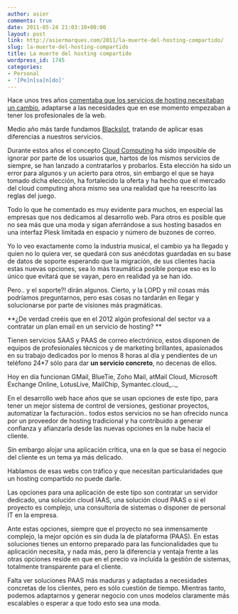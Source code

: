 ```yaml
---
author: asier
comments: true
date: 2011-05-24 21:03:10+00:00
layout: post
link: http://asiermarques.com/2011/la-muerte-del-hosting-compartido/
slug: la-muerte-del-hosting-compartido
title: La muerte del hosting compartido
wordpress_id: 1745
categories:
- Personal
- '[Pe]n[sa]n[do]'
---
```


Hace unos tres años [comentaba que los servicios de hosting necesitaban un cambio](http://asiermarques.com/2008/12/11/hosting-10-para-la-web-20/), adaptarse a las necesidades que en ese momento empezaban a tener los profesionales de la web.

Medio año más tarde fundamos [Blackslot](http://blackslot.com), tratando de aplicar esas diferencias a nuestros servicios.

Durante estos años el concepto [Cloud Computing](http://es.wikipedia.org/wiki/Computaci%C3%B3n_en_nube) ha sido imposible de ignorar por parte de los usuarios que, hartos de los mismos servicios de siempre, se han lanzado a contratarlos y probarlos. Esta elección ha sido un error para algunos y un acierto para otros, sin embargo el que se haya tomado dicha elección, ha fortalecido la oferta y ha hecho que el mercado del cloud computing ahora mismo sea una realidad que ha reescrito las reglas del juego.

Todo lo que he comentado es muy evidente para muchos, en especial las empresas que nos dedicamos al desarrollo web. Para otros es posible que no sea más que una moda y sigan aferrándose a sus hosting basados en una interfaz Plesk limitada en espacio y número de buzones de correo.

Yo lo veo exactamente como la industria musical, el cambio ya ha llegado y quien no lo quiera ver, se quedará con sus anécdotas guardadas en su base de datos de soporte esperando que la migración, de sus clientes hacia estas nuevas opciones, sea lo más traumática posible porque eso es lo único que evitará que se vayan, pero en realidad ya se han ido.

Pero.. y el soporte?! dirán algunos. Cierto, y la LOPD y mil cosas más podríamos preguntarnos, pero esas cosas no tardarán en llegar y solucionarse por parte de visiones más pragmáticas.

**¿De verdad creéis que en el 2012 algún profesional del sector va a contratar un plan email en un servicio de hosting? **

Tienen servicios SAAS y PAAS de correo electrónico, estos disponen de equipos de profesionales técnicos y de marketing brillantes, apasionados en su trabajo dedicados por lo menos 8 horas al día y pendientes de un teléfono 24*7 sólo para dar **un servicio concreto**, no decenas de ellos.

Hoy en día funcionan GMail, BlueTie, Zoho Mail, atMail Cloud, Microsoft Exchange Online, LotusLive, MailChip, Symantec.cloud_.._

En el desarrollo web hace años que se usan opciones de este tipo, para tener un mejor sistema de control de versiones, gestionar proyectos, automatizar la facturación.. todos estos servicios no se han ofrecido nunca por un proveedor de hosting tradicional y ha contribuido a generar confianza y afianzarla desde las nuevas opciones en la nube hacia el cliente.

Sin embargo alojar una aplicación crítica, una en la que se basa el negocio del cliente es un tema ya más delicado.

Hablamos de esas webs con tráfico y que necesitan particularidades que un hosting compartido no puede darle.

Las opciones para una aplicación de este tipo son contratar un servidor dedicado, una solución cloud IAAS, una solución cloud PAAS o si el proyecto es complejo, una consultoría de sistemas o disponer de personal IT en la empresa.

Ante estas opciones, siempre que el proyecto no sea inmensamente complejo, la mejor opción es sin duda la de plataforma (PAAS). En estas soluciones tienes un entorno preparado para las funcionalidades que tu aplicación necesita, y nada más, pero la diferencia y ventaja frente a las otras opciones reside en que en el precio va incluída la gestión de sistemas, totalmente transparente para el cliente.

Falta ver soluciones PAAS más maduras y adaptadas a necesidades concretas de los clientes, pero es sólo cuestión de tiempo. Mientras tanto, podemos adaptarnos y generar negocio con unos modelos claramente más escalables o esperar a que todo esto sea una moda.

